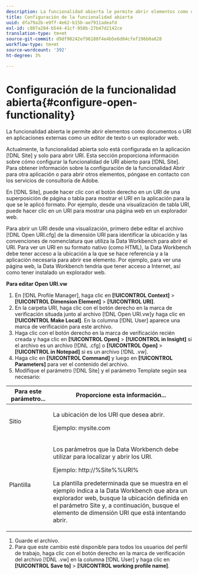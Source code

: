 ```yaml
---
description: La funcionalidad abierta le permite abrir elementos como documentos o URI en aplicaciones externas como un editor de texto o un explorador web.
title: Configuración de la funcionalidad abierta
uuid: dfa79a2b-e9ff-4e62-b15b-ae7911adeafd
exl-id: c807a284-b544-41cf-958b-27b47d2142ce
translation-type: tm+mt
source-git-commit: d9df90242ef96188f4e4b5e6d04cfef196b0a628
workflow-type: tm+mt
source-wordcount: '392'
ht-degree: 3%

---
```


# Configuración de la funcionalidad abierta{#configure-open-functionality}

La funcionalidad abierta le permite abrir elementos como documentos o URI en aplicaciones externas como un editor de texto o un explorador web.

Actualmente, la funcionalidad abierta solo está configurada en la aplicación [!DNL Site] y solo para abrir URI. Esta sección proporciona información sobre cómo configurar la funcionalidad de URI abierto para [!DNL Site]. Para obtener información sobre la configuración de la funcionalidad Abrir para otra aplicación o para abrir otros elementos, póngase en contacto con los servicios de consultoría de Adobe.

En [!DNL Site], puede hacer clic con el botón derecho en un URI de una superposición de página o tabla para mostrar el URI en la aplicación para la que se le aplicó formato. Por ejemplo, desde una visualización de tabla URI, puede hacer clic en un URI para mostrar una página web en un explorador web.

Para abrir un URI desde una visualización, primero debe editar el archivo [!DNL Open URI.cfg] de la dimensión URI para identificar la ubicación y las convenciones de nomenclatura que utiliza la Data Workbench para abrir el URI. Para ver un URI en su formato nativo (como HTML), la Data Workbench debe tener acceso a la ubicación a la que se hace referencia y a la aplicación necesaria para abrir ese elemento. Por ejemplo, para ver una página web, la Data Workbench tendría que tener acceso a Internet, así como tener instalado un explorador web.

**Para editar Open URI.vw**

1. En [!DNL Profile Manager], haga clic en **[!UICONTROL Context]** > **[!UICONTROL Dimension Element]** > **[!UICONTROL URI]**.
1. En la carpeta URI, haga clic con el botón derecho en la marca de verificación situada junto al archivo [!DNL Open URI.vw]y haga clic en **[!UICONTROL Make Local]**. En la columna [!DNL User] aparece una marca de verificación para este archivo.
1. Haga clic con el botón derecho en la marca de verificación recién creada y haga clic en **[!UICONTROL Open]** > **[!UICONTROL in Insight]** si el archivo es un archivo [!DNL .cfg] o **[!UICONTROL Open]** > **[!UICONTROL in Notepad]** si es un archivo [!DNL .vw].
1. Haga clic en **[!UICONTROL Command]** y luego en **[!UICONTROL Parameters]** para ver el contenido del archivo.
1. Modifique el parámetro [!DNL Site] y el parámetro Template según sea necesario:

<table id="table_CDB316DB271F476AB9F9B557B86AFD25"> 
 <thead> 
  <tr> 
   <th colname="col1" class="entry"> Para este parámetro... </th> 
   <th colname="col2" class="entry"> Proporcione esta información... </th> 
  </tr>
 </thead>
 <tbody> 
  <tr> 
   <td colname="col1"> <p>Sitio </p> </td> 
   <td colname="col2"> <p>La ubicación de los URI que desea abrir. </p> <p>Ejemplo: mysite.com </p> </td> 
  </tr> 
  <tr> 
   <td colname="col1"> <p>Plantilla </p> </td> 
   <td colname="col2"> <p>Los parámetros que la Data Workbench debe utilizar para localizar y abrir los URI. </p> <p>Ejemplo: <span class="filepath"> http://%Site%%URI%</span> </p> <p>La plantilla predeterminada que se muestra en el ejemplo indica a la Data Workbench que abra un explorador web, busque la ubicación definida en el parámetro <span class="wintitle"> Site</span> y, a continuación, busque el elemento de dimensión URI que está intentando abrir. </p> </td> 
  </tr> 
 </tbody> 
</table>

1. Guarde el archivo.
1. Para que este cambio esté disponible para todos los usuarios del perfil de trabajo, haga clic con el botón derecho en la marca de verificación del archivo [!DNL .vw] en la columna [!DNL User] y haga clic en **[!UICONTROL Save to]** > **[!UICONTROL working profile name]**.
